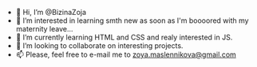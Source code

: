 - 👋 Hi, I’m @BizinaZoja
- 👀 I’m interested in learning smth new as soon as I'm boooored with my maternity leave...
- 🌱 I’m currently learning HTML and CSS and realy interested in JS.
- 💞️ I’m looking to collaborate on interesting projects.
- 📫 Please, feel free to e-mail me to zoya.maslennikova@gmail.com

<!---
BizinaZoja/BizinaZoja is a ✨ special ✨ repository because its `README.md` (this file) appears on your GitHub profile.
You can click the Preview link to take a look at your changes.
--->
